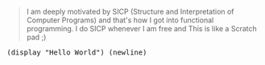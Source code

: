> I am deeply motivated by SICP (Structure and Interpretation of Computer Programs) and that's how I got into functional programming. 
> I do SICP whenever I am free and This is like a Scratch pad ;)
<pre>
(display "Hello World") (newline)
</pre>
